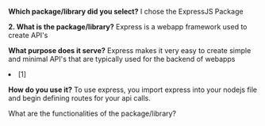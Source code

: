 **Which package/library did you select?**
I chose the ExpressJS Package

**2. What is the package/library?**
Express is a webapp framework used to create API's

**What purpose does it serve?**
Express makes it very easy to create simple and minimal API's that are typically used for the backend of webapps

<li href = "https://www.simplilearn.com/tutorials/nodejs-tutorial/what-is-express-js#:~:text=BootcampExplore%20Program-,What%20Is%20Express%20JS%3F,helps%20manage%20servers%20and%20routes.">[1]</li>

**How do you use it?**
To use express, you import express into your nodejs file and begin defining routes for your api calls.

What are the functionalities of the package/library?

